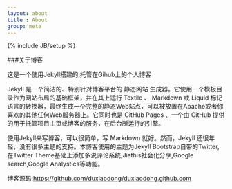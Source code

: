 ```yaml
---
layout: about
title : About
group: meta
---
```

{% include JB/setup %}

###关于博客

这是一个使用Jekyll搭建的,托管在Gihub上的个人博客

Jekyll 是一个简洁的、特别针对博客平台的 静态网站 生成器。它使用一个模板目录作为网站布局的基础框架，并在其上运行 Textile 、 Markdown 或 Liquid 标记语言的转换器，最终生成一个完整的静态Web站点，可以被放置在Apache或者你喜欢的其他任何Web服务器上。它同时也是 GitHub Pages 、一个由 GitHub 提供的用于托管项目主页或博客的服务，在后台所运行的引擎。

使用Jekyll来写博客，可以很简单，写 Markdown 就好。然而，Jekyll 还很年轻，没有很多主题的支持。本博客使用的主题为Jekyll Bootstrap自带的Twitter,在Twitter Theme基础上添加多说评论系统,Jiathis社会化分享,Google search,Google Analystics等功能。

博客源码:https://github.com/duxiaodong/duxiaodong.github.com

